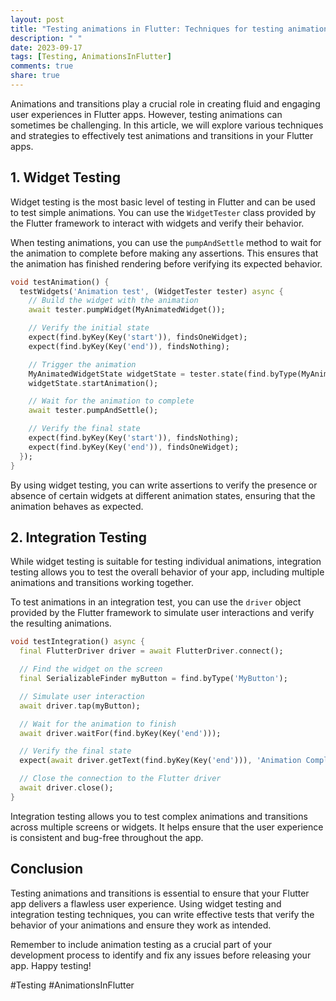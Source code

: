 ```yaml
---
layout: post
title: "Testing animations in Flutter: Techniques for testing animations and transitions in Flutter apps"
description: " "
date: 2023-09-17
tags: [Testing, AnimationsInFlutter]
comments: true
share: true
---
```


Animations and transitions play a crucial role in creating fluid and engaging user experiences in Flutter apps. However, testing animations can sometimes be challenging. In this article, we will explore various techniques and strategies to effectively test animations and transitions in your Flutter apps.

## 1. Widget Testing

Widget testing is the most basic level of testing in Flutter and can be used to test simple animations. You can use the `WidgetTester` class provided by the Flutter framework to interact with widgets and verify their behavior.

When testing animations, you can use the `pumpAndSettle` method to wait for the animation to complete before making any assertions. This ensures that the animation has finished rendering before verifying its expected behavior.

```dart
void testAnimation() {
  testWidgets('Animation test', (WidgetTester tester) async {
    // Build the widget with the animation
    await tester.pumpWidget(MyAnimatedWidget());

    // Verify the initial state
    expect(find.byKey(Key('start')), findsOneWidget);
    expect(find.byKey(Key('end')), findsNothing);

    // Trigger the animation
    MyAnimatedWidgetState widgetState = tester.state(find.byType(MyAnimatedWidget));
    widgetState.startAnimation();

    // Wait for the animation to complete
    await tester.pumpAndSettle();

    // Verify the final state
    expect(find.byKey(Key('start')), findsNothing);
    expect(find.byKey(Key('end')), findsOneWidget);
  });
}
```

By using widget testing, you can write assertions to verify the presence or absence of certain widgets at different animation states, ensuring that the animation behaves as expected.

## 2. Integration Testing

While widget testing is suitable for testing individual animations, integration testing allows you to test the overall behavior of your app, including multiple animations and transitions working together.

To test animations in an integration test, you can use the `driver` object provided by the Flutter framework to simulate user interactions and verify the resulting animations.

```dart
void testIntegration() async {
  final FlutterDriver driver = await FlutterDriver.connect();

  // Find the widget on the screen
  final SerializableFinder myButton = find.byType('MyButton');

  // Simulate user interaction
  await driver.tap(myButton);

  // Wait for the animation to finish
  await driver.waitFor(find.byKey(Key('end')));

  // Verify the final state
  expect(await driver.getText(find.byKey(Key('end'))), 'Animation Complete');

  // Close the connection to the Flutter driver
  await driver.close();
}
```

Integration testing allows you to test complex animations and transitions across multiple screens or widgets. It helps ensure that the user experience is consistent and bug-free throughout the app.

## Conclusion

Testing animations and transitions is essential to ensure that your Flutter app delivers a flawless user experience. Using widget testing and integration testing techniques, you can write effective tests that verify the behavior of your animations and ensure they work as intended.

Remember to include animation testing as a crucial part of your development process to identify and fix any issues before releasing your app. Happy testing!

#Testing #AnimationsInFlutter